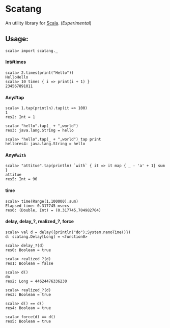 # Scatang

An utility library for [Scala][scala]. (*Experimental*)

## Usage:

	scala> import scatang._

#### Int#times

    scala> 2.times(print("Hello"))
    HelloHello
    scala> 10 times { i => print(i + 1) }
    234567891011

#### Any#tap

    scala> 1.tap(println).tap(it => 100)
    1
    res2: Int = 1

    scala> "hello".tap(_ + ",world")
    res3: java.lang.String = hello

    scala> "hello".tap(_ + ",world") tap print
    hellores4: java.lang.String = hello

#### Any#`with`

    scala> "attitue".tap(println) `with` { it => it map { _ - 'a' + 1} sum }
    attitue
    res5: Int = 96

#### time

	scala> time(Range(1,100000).sum)
	Elapsed time: 0.317745 msecs
	res6: (Double, Int) = (0.317745,704982704)

#### delay, delay_?, realized_?, force

    scala> val d = delay({println("do");System.nanoTime()})
    d: scatang.Delay[Long] = <function0>

    scala> delay_?(d)
    res0: Boolean = true

    scala> realized_?(d)
    res1: Boolean = false

    scala> d()
    do
    res2: Long = 44624476336230

    scala> realized_?(d)
    res3: Boolean = true

    scala> d() == d()
    res4: Boolean = true

    scala> force(d) == d()
    res5: Boolean = true

[scala]: http://www.scala-lang.org
